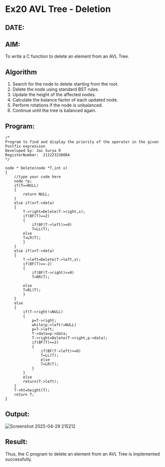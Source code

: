 # Ex20 AVL Tree - Deletion
## DATE:
## AIM:
To write a C function to delete an element from an AVL Tree.
## Algorithm

1. Search for the node to delete starting from the root. 
2. Delete the node using standard BST rules. 
3. Update the height of the affected nodes. 
4. Calculate the balance factor of each updated node. 
5. Perform rotations if the node is unbalanced. 
6. Continue until the tree is balanced again.
 
## Program:
```
/*
Program to find and display the priority of the operator in the given Postfix expression
Developed by: Jai Surya R
RegisterNumber:  212223230084
*/
```
```
node * Delete(node *T,int x)
{
    //type your code here
    node *p;
    if(T==NULL)
    {
        return NULL;
    }
    else if(x>T->data)
    {
        T->right=Delete(T->right,x);
        if(BF(T)==2)
        {
            if(BF(T->left)>=0)
            T=LL(T);
        else
        T=LR(T);
        }
    }
    else if(x<T->data)
    {
        T->left=Delete(T->left,x);
        if(BF(T)==-2)
        {
            if(BF(T->right)<=0)
            T=RR(T);
            
        else
        T=RL(T);
        }
    }
    else
    {
        if(T->right!=NULL)
        {
            p=T->right;
            while(p->left!=NULL)
            p=T->left;
            T->data=p->data;
            T->right=Delete(T->right,p->data);
            if(BF(T)==2)
            {
                if(BF(T->left)>=0)
                T=LL(T);
                else
                T=LR(T);
            }
        }
        else
        return(T->left);
    }
    T->ht=height(T);
    return T;
}
```
## Output:
![Screenshot 2025-04-29 215212](https://github.com/user-attachments/assets/6cbb29e6-ec31-40ae-b67c-d4548031143b)


## Result:
Thus, the C program to delete an element from an AVL Tree is implemented successfully.
